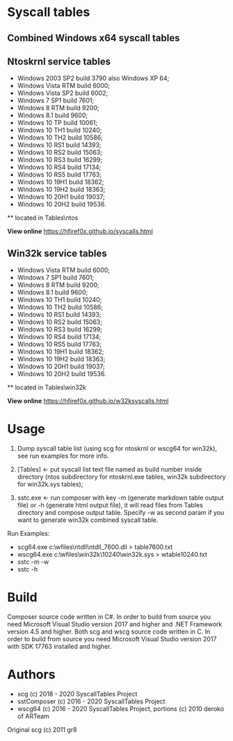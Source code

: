 
# Syscall tables
## Combined Windows x64 syscall tables

## Ntoskrnl service tables

+ Windows 2003 SP2 build 3790 also Windows XP 64;
+ Windows Vista RTM build 6000;
+ Windows Vista SP2 build 6002;
+ Windows 7 SP1 build 7601;
+ Windows 8 RTM build 9200;
+ Windows 8.1 build 9600;
+ Windows 10 TP build 10061;
+ Windows 10 TH1 build 10240;
+ Windows 10 TH2 build 10586;
+ Windows 10 RS1 build 14393;
+ Windows 10 RS2 build 15063;
+ Windows 10 RS3 build 16299;
+ Windows 10 RS4 build 17134;
+ Windows 10 RS5 build 17763;
+ Windows 10 19H1 build 18362;
+ Windows 10 19H2 build 18363;
+ Windows 10 20H1 build 19037;
+ Windows 10 20H2 build 19536.

** located in Tables\ntos

**View online** https://hfiref0x.github.io/syscalls.html

## Win32k service tables

+ Windows Vista RTM build 6000;
+ Windows 7 SP1 build 7601;
+ Windows 8 RTM build 9200;
+ Windows 8.1 build 9600;
+ Windows 10 TH1 build 10240;
+ Windows 10 TH2 build 10586;
+ Windows 10 RS1 build 14393;
+ Windows 10 RS2 build 15063;
+ Windows 10 RS3 build 16299;
+ Windows 10 RS4 build 17134;
+ Windows 10 RS5 build 17763;
+ Windows 10 19H1 build 18362;
+ Windows 10 19H2 build 18363;
+ Windows 10 20H1 build 19037;
+ Windows 10 20H2 build 19536.

** located in Tables\win32k

**View online** https://hfiref0x.github.io/w32ksyscalls.html

# Usage

1) Dump syscall table list (using scg for ntoskrnl or wscg64 for win32k), see run examples for more info.  
2) [Tables] <- put syscall list text file named as build number inside directory (ntos subdirectory for ntoskrnl.exe tables, win32k subdirectory for win32k.sys tables);

3) sstc.exe <- run composer with key -m (generate markdown table output file) or -h (generate html output file), it will read files from Tables directory and compose output table. Specify -w as second param if you want to generate win32k combined syscall table.

Run Examples:
* scg64.exe c:\wfiles\ntdll\ntdll_7600.dll > table7600.txt 
* wscg64.exe c:\wfiles\win32k\10240\win32k.sys > wtable10240.txt
* sstc -m -w
* sstc -h

# Build

Composer source code written in C#. In order to build from source you need Microsoft Visual Studio version 2017 and higher and .NET Framework version 4.5 and higher. Both scg and wscg source code written in C. In order to build from source you need Microsoft Visual Studio version 2017 with SDK 17763 installed and higher.

# Authors

+ scg (c) 2018 - 2020 SyscallTables Project
+ sstComposer (c) 2016 - 2020 SyscallTables Project
+ wscg64 (c) 2016 - 2020 SyscallTables Project, portions (c) 2010 deroko of ARTeam

Original scg (c) 2011 gr8
